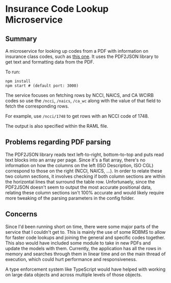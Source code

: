 # Insurance Code Lookup Microservice #

## Summary ##
A microservice for looking up codes from a PDF with information on insurance class codes, such as [this one](http://www.fastcomp.com/downloads/fastcompclasscodecrossreferenceguide.pdf). It uses the PDF2JSON library to get text and formatting data from the PDF.

To run:
```
npm install
npm start # (default port: 3000)
```

The service focuses on fetching rows by NCCI, NAICS, and CA WCIRB codes so use the ```/ncci```, ```/naics```, ```/ca_wc``` along with the value of that field to fetch the corresponding rows.

For example, use ```/ncci/1748``` to get rows with an NCCI code of 1748.

The output is also specified within the RAML file.

## Problems regarding PDF parsing ##
The PDF2JSON library reads text left-to-right, bottom-to-top and puts read text blocks into an array per page. Since it's a flat array, there's no information on how the columns on the left (ISO Description, ISO CGL) correspond to those on the right (NCCI, NAICS, ...). In order to relate these two column sections, it involves checking if both column sections are within the horizontal lines that surround the table row. Unfortunaely, since the PDF2JSON doesn't seem to output the most accurate positional data, relating these column sections isn't 100% accurate and would likely require more tweaking of the parsing parameters in the config folder.

## Concerns ##
Since I'd been running short on time, there were some major parts of the service that I couldn't get to. This is mainly the use of some RDBMS to allow for faster code lookups and joining the general and specific codes together. This also would have included some module to take in new PDFs and update the models with them. Currently, the application has all the rows in memory and searches through them in linear time and on the main thread of execution, which could hurt performance and responsiveness.

A type enforcement system like TypeScript would have helped with working on large data objects and across multiple levels of those objects.